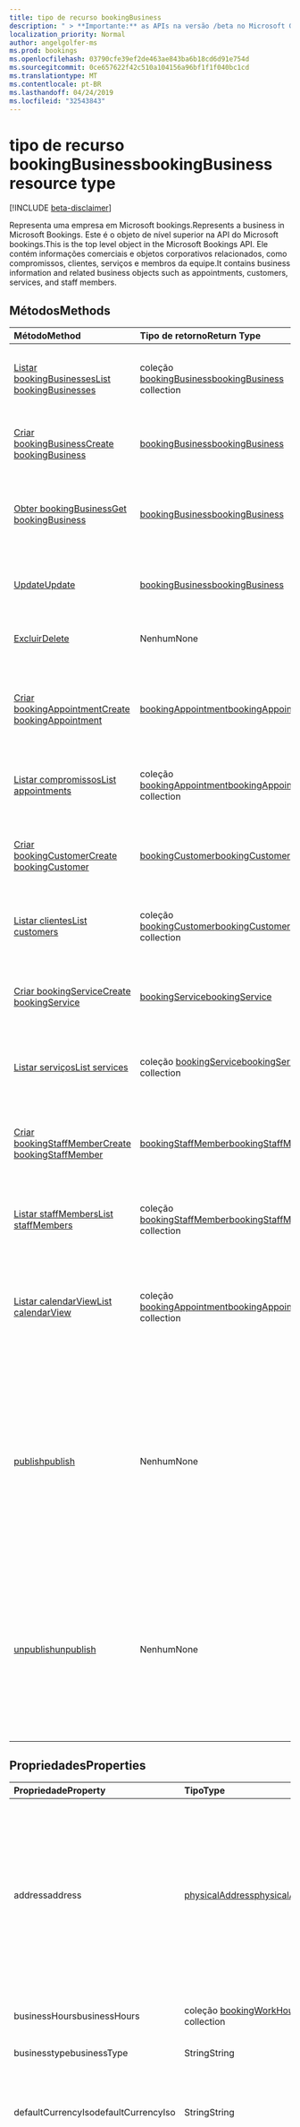 ```yaml
---
title: tipo de recurso bookingBusiness
description: " > **Importante:** as APIs na versão /beta no Microsoft Graph estão em visualização e sujeitas a alterações. Não há suporte para o uso dessas APIs em aplicativos de produção."
localization_priority: Normal
author: angelgolfer-ms
ms.prod: bookings
ms.openlocfilehash: 03790cfe39ef2de463ae843ba6b18cd6d91e754d
ms.sourcegitcommit: 0ce657622f42c510a104156a96bf1f1f040bc1cd
ms.translationtype: MT
ms.contentlocale: pt-BR
ms.lasthandoff: 04/24/2019
ms.locfileid: "32543843"
---
```

# <a name="bookingbusiness-resource-type"></a><span data-ttu-id="29759-104">tipo de recurso bookingBusiness</span><span class="sxs-lookup"><span data-stu-id="29759-104">bookingBusiness resource type</span></span>

 [!INCLUDE [beta-disclaimer](../../includes/beta-disclaimer.md)]
 
<span data-ttu-id="29759-105">Representa uma empresa em Microsoft bookings.</span><span class="sxs-lookup"><span data-stu-id="29759-105">Represents a business in Microsoft Bookings.</span></span> <span data-ttu-id="29759-106">Este é o objeto de nível superior na API do Microsoft bookings.</span><span class="sxs-lookup"><span data-stu-id="29759-106">This is the top level object in the Microsoft Bookings API.</span></span> <span data-ttu-id="29759-107">Ele contém informações comerciais e objetos corporativos relacionados, como compromissos, clientes, serviços e membros da equipe.</span><span class="sxs-lookup"><span data-stu-id="29759-107">It contains business information and related business objects such as appointments, customers, services, and staff members.</span></span>

## <a name="methods"></a><span data-ttu-id="29759-108">Métodos</span><span class="sxs-lookup"><span data-stu-id="29759-108">Methods</span></span>

| <span data-ttu-id="29759-109">Método</span><span class="sxs-lookup"><span data-stu-id="29759-109">Method</span></span>           | <span data-ttu-id="29759-110">Tipo de retorno</span><span class="sxs-lookup"><span data-stu-id="29759-110">Return Type</span></span>    |<span data-ttu-id="29759-111">Descrição</span><span class="sxs-lookup"><span data-stu-id="29759-111">Description</span></span>|
|:---------------|:--------|:----------|
|[<span data-ttu-id="29759-112">Listar bookingBusinesses</span><span class="sxs-lookup"><span data-stu-id="29759-112">List bookingBusinesses</span></span>](../api/bookingbusiness-list.md) | <span data-ttu-id="29759-113">coleção [bookingBusiness](bookingbusiness.md)</span><span class="sxs-lookup"><span data-stu-id="29759-113">[bookingBusiness](bookingbusiness.md) collection</span></span> |<span data-ttu-id="29759-114">Obtenha uma coleção de objetos bookingbusiness no locatário.</span><span class="sxs-lookup"><span data-stu-id="29759-114">Get a collection of bookingbusiness objects in the tenant.</span></span> |
|[<span data-ttu-id="29759-115">Criar bookingBusiness</span><span class="sxs-lookup"><span data-stu-id="29759-115">Create bookingBusiness</span></span>](../api/bookingbusiness-post-bookingbusinesses.md) | [<span data-ttu-id="29759-116">bookingBusiness</span><span class="sxs-lookup"><span data-stu-id="29759-116">bookingBusiness</span></span>](bookingbusiness.md) | <span data-ttu-id="29759-117">Crie uma nova empresa de livros da Microsoft.</span><span class="sxs-lookup"><span data-stu-id="29759-117">Create a new Microsoft Bookings business.</span></span> |
|[<span data-ttu-id="29759-118">Obter bookingBusiness</span><span class="sxs-lookup"><span data-stu-id="29759-118">Get bookingBusiness</span></span>](../api/bookingbusiness-get.md) | [<span data-ttu-id="29759-119">bookingBusiness</span><span class="sxs-lookup"><span data-stu-id="29759-119">bookingBusiness</span></span>](bookingbusiness.md) |<span data-ttu-id="29759-120">Leia as propriedades e os relacionamentos do objeto bookingBusiness.</span><span class="sxs-lookup"><span data-stu-id="29759-120">Read properties and relationships of bookingBusiness object.</span></span>|
|[<span data-ttu-id="29759-121">Update</span><span class="sxs-lookup"><span data-stu-id="29759-121">Update</span></span>](../api/bookingbusiness-update.md) | [<span data-ttu-id="29759-122">bookingBusiness</span><span class="sxs-lookup"><span data-stu-id="29759-122">bookingBusiness</span></span>](bookingbusiness.md) |<span data-ttu-id="29759-123">Atualize as propriedades em um objeto **bookingBusiness** .</span><span class="sxs-lookup"><span data-stu-id="29759-123">Update properties in a **bookingBusiness** object.</span></span> |
|[<span data-ttu-id="29759-124">Excluir</span><span class="sxs-lookup"><span data-stu-id="29759-124">Delete</span></span>](../api/bookingbusiness-delete.md) | <span data-ttu-id="29759-125">Nenhum</span><span class="sxs-lookup"><span data-stu-id="29759-125">None</span></span> |<span data-ttu-id="29759-126">Excluir um objeto **bookingBusiness** .</span><span class="sxs-lookup"><span data-stu-id="29759-126">Delete a **bookingBusiness** object.</span></span> |
|[<span data-ttu-id="29759-127">Criar bookingAppointment</span><span class="sxs-lookup"><span data-stu-id="29759-127">Create bookingAppointment</span></span>](../api/bookingbusiness-post-appointments.md) |[<span data-ttu-id="29759-128">bookingAppointment</span><span class="sxs-lookup"><span data-stu-id="29759-128">bookingAppointment</span></span>](bookingappointment.md)| <span data-ttu-id="29759-129">Crie um novo bookingAppointment postando na coleção de compromissos.</span><span class="sxs-lookup"><span data-stu-id="29759-129">Create a new bookingAppointment by posting to the appointments collection.</span></span>|
|[<span data-ttu-id="29759-130">Listar compromissos</span><span class="sxs-lookup"><span data-stu-id="29759-130">List appointments</span></span>](../api/bookingbusiness-list-appointments.md) |<span data-ttu-id="29759-131">coleção [bookingAppointment](bookingappointment.md)</span><span class="sxs-lookup"><span data-stu-id="29759-131">[bookingAppointment](bookingappointment.md) collection</span></span>| <span data-ttu-id="29759-132">Obtenha uma coleção de objetos bookingAppointment.</span><span class="sxs-lookup"><span data-stu-id="29759-132">Get a bookingAppointment object collection.</span></span>|
|[<span data-ttu-id="29759-133">Criar bookingCustomer</span><span class="sxs-lookup"><span data-stu-id="29759-133">Create bookingCustomer</span></span>](../api/bookingbusiness-post-customers.md) |[<span data-ttu-id="29759-134">bookingCustomer</span><span class="sxs-lookup"><span data-stu-id="29759-134">bookingCustomer</span></span>](bookingcustomer.md)| <span data-ttu-id="29759-135">Crie um novo bookingCustomer postando na coleção Customers.</span><span class="sxs-lookup"><span data-stu-id="29759-135">Create a new bookingCustomer by posting to the customers collection.</span></span>|
|[<span data-ttu-id="29759-136">Listar clientes</span><span class="sxs-lookup"><span data-stu-id="29759-136">List customers</span></span>](../api/bookingbusiness-list-customers.md) |<span data-ttu-id="29759-137">coleção [bookingCustomer](bookingcustomer.md)</span><span class="sxs-lookup"><span data-stu-id="29759-137">[bookingCustomer](bookingcustomer.md) collection</span></span>| <span data-ttu-id="29759-138">Obtenha uma coleção de objetos bookingCustomer.</span><span class="sxs-lookup"><span data-stu-id="29759-138">Get a bookingCustomer object collection.</span></span>|
|[<span data-ttu-id="29759-139">Criar bookingService</span><span class="sxs-lookup"><span data-stu-id="29759-139">Create bookingService</span></span>](../api/bookingbusiness-post-services.md) |[<span data-ttu-id="29759-140">bookingService</span><span class="sxs-lookup"><span data-stu-id="29759-140">bookingService</span></span>](bookingservice.md)| <span data-ttu-id="29759-141">Crie um novo bookingService postando na coleção de serviços.</span><span class="sxs-lookup"><span data-stu-id="29759-141">Create a new bookingService by posting to the services collection.</span></span>|
|[<span data-ttu-id="29759-142">Listar serviços</span><span class="sxs-lookup"><span data-stu-id="29759-142">List services</span></span>](../api/bookingbusiness-list-services.md) |<span data-ttu-id="29759-143">coleção [bookingService](bookingservice.md)</span><span class="sxs-lookup"><span data-stu-id="29759-143">[bookingService](bookingservice.md) collection</span></span>| <span data-ttu-id="29759-144">Obtenha uma coleção de objetos bookingService.</span><span class="sxs-lookup"><span data-stu-id="29759-144">Get a bookingService object collection.</span></span>|
|[<span data-ttu-id="29759-145">Criar bookingStaffMember</span><span class="sxs-lookup"><span data-stu-id="29759-145">Create bookingStaffMember</span></span>](../api/bookingbusiness-post-staffmembers.md) |[<span data-ttu-id="29759-146">bookingStaffMember</span><span class="sxs-lookup"><span data-stu-id="29759-146">bookingStaffMember</span></span>](bookingstaffmember.md)| <span data-ttu-id="29759-147">Crie um novo bookingStaffMember postando na coleção staffMembers.</span><span class="sxs-lookup"><span data-stu-id="29759-147">Create a new bookingStaffMember by posting to the staffMembers collection.</span></span>|
|[<span data-ttu-id="29759-148">Listar staffMembers</span><span class="sxs-lookup"><span data-stu-id="29759-148">List staffMembers</span></span>](../api/bookingbusiness-list-staffmembers.md) |<span data-ttu-id="29759-149">coleção [bookingStaffMember](bookingstaffmember.md)</span><span class="sxs-lookup"><span data-stu-id="29759-149">[bookingStaffMember](bookingstaffmember.md) collection</span></span>| <span data-ttu-id="29759-150">Obtenha uma coleção de objetos bookingStaffMember.</span><span class="sxs-lookup"><span data-stu-id="29759-150">Get a bookingStaffMember object collection.</span></span>|
|[<span data-ttu-id="29759-151">Listar calendarView</span><span class="sxs-lookup"><span data-stu-id="29759-151">List calendarView</span></span>](../api/bookingbusiness-list-calendarview.md)|<span data-ttu-id="29759-152">coleção [bookingAppointment](bookingappointment.md)</span><span class="sxs-lookup"><span data-stu-id="29759-152">[bookingAppointment](bookingappointment.md) collection</span></span>|<span data-ttu-id="29759-153">Obtenha a coleção de objetos **bookingAppointment** que ocorre no intervalo de datas especificado.</span><span class="sxs-lookup"><span data-stu-id="29759-153">Get the collection of **bookingAppointment** objects that occurs in the specified date range.</span></span>|
|[<span data-ttu-id="29759-154">publish</span><span class="sxs-lookup"><span data-stu-id="29759-154">publish</span></span>](../api/bookingbusiness-publish.md)|<span data-ttu-id="29759-155">Nenhum</span><span class="sxs-lookup"><span data-stu-id="29759-155">None</span></span>|<span data-ttu-id="29759-156">Tornar a página de agendamento dessa empresa disponível para clientes externos.</span><span class="sxs-lookup"><span data-stu-id="29759-156">Make the scheduling page of this business available to external customers.</span></span> <span data-ttu-id="29759-157">Defina a \*\*\*\* Propriedade IsPublished como true e a propriedade **PUBLICURL** para a URL da página de agendamento.</span><span class="sxs-lookup"><span data-stu-id="29759-157">Set the **isPublished** property to true, and **publicUrl** property to the URL of the scheduling page.</span></span>|
|[<span data-ttu-id="29759-158">unpublish</span><span class="sxs-lookup"><span data-stu-id="29759-158">unpublish</span></span>](../api/bookingbusiness-unpublish.md)|<span data-ttu-id="29759-159">Nenhum</span><span class="sxs-lookup"><span data-stu-id="29759-159">None</span></span>| <span data-ttu-id="29759-160">Tornar a página de agendamento dessa empresa não disponível para clientes externos.</span><span class="sxs-lookup"><span data-stu-id="29759-160">Make the scheduling page of this business not available to external customers.</span></span> <span data-ttu-id="29759-161">Defina a \*\*\*\* Propriedade IsPublished como false e a propriedade **publicUrl** como NULL.</span><span class="sxs-lookup"><span data-stu-id="29759-161">Set the **isPublished** property to false, and **publicUrl** property to null.</span></span>|

## <a name="properties"></a><span data-ttu-id="29759-162">Propriedades</span><span class="sxs-lookup"><span data-stu-id="29759-162">Properties</span></span>
| <span data-ttu-id="29759-163">Propriedade</span><span class="sxs-lookup"><span data-stu-id="29759-163">Property</span></span>     | <span data-ttu-id="29759-164">Tipo</span><span class="sxs-lookup"><span data-stu-id="29759-164">Type</span></span>   |<span data-ttu-id="29759-165">Descrição</span><span class="sxs-lookup"><span data-stu-id="29759-165">Description</span></span>|
|:---------------|:--------|:----------|
|<span data-ttu-id="29759-166">address</span><span class="sxs-lookup"><span data-stu-id="29759-166">address</span></span>|[<span data-ttu-id="29759-167">physicalAddress</span><span class="sxs-lookup"><span data-stu-id="29759-167">physicalAddress</span></span>](physicaladdress.md)|<span data-ttu-id="29759-168">O endereço da empresa.</span><span class="sxs-lookup"><span data-stu-id="29759-168">The street address of the business.</span></span> <span data-ttu-id="29759-169">A propriedade **Address** , junto com **Phone** e **webSiteUrl**, aparecem no rodapé de uma página de agendamento de negócios.</span><span class="sxs-lookup"><span data-stu-id="29759-169">The **address** property, together with **phone** and **webSiteUrl**, appear in the footer of a business scheduling page.</span></span>|
|<span data-ttu-id="29759-170">businessHours</span><span class="sxs-lookup"><span data-stu-id="29759-170">businessHours</span></span>|<span data-ttu-id="29759-171">coleção [bookingWorkHours](bookingworkhours.md)</span><span class="sxs-lookup"><span data-stu-id="29759-171">[bookingWorkHours](bookingworkhours.md) collection</span></span>|<span data-ttu-id="29759-172">As horas de operação da empresa.</span><span class="sxs-lookup"><span data-stu-id="29759-172">The hours of operation for the business.</span></span>|
|<span data-ttu-id="29759-173">businesstype</span><span class="sxs-lookup"><span data-stu-id="29759-173">businessType</span></span>|<span data-ttu-id="29759-174">String</span><span class="sxs-lookup"><span data-stu-id="29759-174">String</span></span>|<span data-ttu-id="29759-175">O tipo de negócio.</span><span class="sxs-lookup"><span data-stu-id="29759-175">The type of business.</span></span>|
|<span data-ttu-id="29759-176">defaultCurrencyIso</span><span class="sxs-lookup"><span data-stu-id="29759-176">defaultCurrencyIso</span></span>|<span data-ttu-id="29759-177">String</span><span class="sxs-lookup"><span data-stu-id="29759-177">String</span></span>|<span data-ttu-id="29759-178">O código da moeda na qual a empresa opera em reservas da Microsoft.</span><span class="sxs-lookup"><span data-stu-id="29759-178">The code for the currency that the business operates in on Microsoft Bookings.</span></span>|
|<span data-ttu-id="29759-179">displayName</span><span class="sxs-lookup"><span data-stu-id="29759-179">displayName</span></span>|<span data-ttu-id="29759-180">String</span><span class="sxs-lookup"><span data-stu-id="29759-180">String</span></span>|<span data-ttu-id="29759-181">O nome da empresa, que é a interface com os clientes.</span><span class="sxs-lookup"><span data-stu-id="29759-181">The name of the business, which interfaces with customers.</span></span> <span data-ttu-id="29759-182">Esse nome aparece na parte superior da página agendamento de negócios.</span><span class="sxs-lookup"><span data-stu-id="29759-182">This name appears at the top of the business scheduling page.</span></span>|
|<span data-ttu-id="29759-183">email</span><span class="sxs-lookup"><span data-stu-id="29759-183">email</span></span>|<span data-ttu-id="29759-184">String</span><span class="sxs-lookup"><span data-stu-id="29759-184">String</span></span>|<span data-ttu-id="29759-185">O endereço de email da empresa.</span><span class="sxs-lookup"><span data-stu-id="29759-185">The email address for the business.</span></span>|
|<span data-ttu-id="29759-186">id</span><span class="sxs-lookup"><span data-stu-id="29759-186">id</span></span>|<span data-ttu-id="29759-187">String</span><span class="sxs-lookup"><span data-stu-id="29759-187">String</span></span>|<span data-ttu-id="29759-188">Um identificador de programação exclusivo para a empresa.</span><span class="sxs-lookup"><span data-stu-id="29759-188">A unique programmatic identifier for the business.</span></span> <span data-ttu-id="29759-189">Somente leitura.</span><span class="sxs-lookup"><span data-stu-id="29759-189">Read-only.</span></span>|
|<span data-ttu-id="29759-190">isPublished</span><span class="sxs-lookup"><span data-stu-id="29759-190">isPublished</span></span>|<span data-ttu-id="29759-191">Booliano</span><span class="sxs-lookup"><span data-stu-id="29759-191">Boolean</span></span>|<span data-ttu-id="29759-192">A página de agendamento foi disponibilizada para clientes externos.</span><span class="sxs-lookup"><span data-stu-id="29759-192">The scheduling page has been made available to external customers.</span></span> <span data-ttu-id="29759-193">Use as ações **publicar** e cancelar **publicação** para definir essa propriedade.</span><span class="sxs-lookup"><span data-stu-id="29759-193">Use the **publish** and **unpublish** actions to set this property.</span></span> <span data-ttu-id="29759-194">Somente leitura.</span><span class="sxs-lookup"><span data-stu-id="29759-194">Read-only.</span></span>|
|<span data-ttu-id="29759-195">phone</span><span class="sxs-lookup"><span data-stu-id="29759-195">phone</span></span>|<span data-ttu-id="29759-196">Cadeia de caracteres</span><span class="sxs-lookup"><span data-stu-id="29759-196">String</span></span>|<span data-ttu-id="29759-197">O número de telefone da empresa.</span><span class="sxs-lookup"><span data-stu-id="29759-197">The telephone number for the business.</span></span> <span data-ttu-id="29759-198">A propriedade **Phone** , junto com **endereço** e **webSiteUrl**, aparecem no rodapé de uma página de agendamento de negócios.</span><span class="sxs-lookup"><span data-stu-id="29759-198">The **phone** property, together with **address** and **webSiteUrl**, appear in the footer of a business scheduling page.</span></span>|
|<span data-ttu-id="29759-199">publicUrl</span><span class="sxs-lookup"><span data-stu-id="29759-199">publicUrl</span></span>|<span data-ttu-id="29759-200">String</span><span class="sxs-lookup"><span data-stu-id="29759-200">String</span></span>|<span data-ttu-id="29759-201">A URL da página de agendamento, que é definida depois que você [publica](../api/bookingbusiness-publish.md) ou cancela a [publicação](../api/bookingbusiness-unpublish.md) da página.</span><span class="sxs-lookup"><span data-stu-id="29759-201">The URL for the scheduling page, which is set after you [publish](../api/bookingbusiness-publish.md) or [unpublish](../api/bookingbusiness-unpublish.md) the page.</span></span> <span data-ttu-id="29759-202">Somente leitura.</span><span class="sxs-lookup"><span data-stu-id="29759-202">Read-only.</span></span>|
|<span data-ttu-id="29759-203">schedulingPolicy</span><span class="sxs-lookup"><span data-stu-id="29759-203">schedulingPolicy</span></span>|[<span data-ttu-id="29759-204">bookingSchedulingPolicy</span><span class="sxs-lookup"><span data-stu-id="29759-204">bookingSchedulingPolicy</span></span>](bookingschedulingpolicy.md)|<span data-ttu-id="29759-205">Especifica como as reservas podem ser criadas para essa empresa.</span><span class="sxs-lookup"><span data-stu-id="29759-205">Specifies how bookings can be created for this business.</span></span>|
|<span data-ttu-id="29759-206">webSiteUrl</span><span class="sxs-lookup"><span data-stu-id="29759-206">webSiteUrl</span></span>|<span data-ttu-id="29759-207">String</span><span class="sxs-lookup"><span data-stu-id="29759-207">String</span></span>|<span data-ttu-id="29759-208">A URL do site da empresa.</span><span class="sxs-lookup"><span data-stu-id="29759-208">The URL of the business web site.</span></span> <span data-ttu-id="29759-209">A propriedade **webSiteUrl** , junto com **endereço**, **telefone**, aparece no rodapé de uma página de agendamento de negócios.</span><span class="sxs-lookup"><span data-stu-id="29759-209">The **webSiteUrl** property, together with **address**, **phone**, appear in the footer of a business scheduling page.</span></span>|

## <a name="relationships"></a><span data-ttu-id="29759-210">Relações</span><span class="sxs-lookup"><span data-stu-id="29759-210">Relationships</span></span>
| <span data-ttu-id="29759-211">Relação</span><span class="sxs-lookup"><span data-stu-id="29759-211">Relationship</span></span> | <span data-ttu-id="29759-212">Tipo</span><span class="sxs-lookup"><span data-stu-id="29759-212">Type</span></span>   |<span data-ttu-id="29759-213">Descrição</span><span class="sxs-lookup"><span data-stu-id="29759-213">Description</span></span>|
|:---------------|:--------|:----------|
|<span data-ttu-id="29759-214">appointments</span><span class="sxs-lookup"><span data-stu-id="29759-214">appointments</span></span>|<span data-ttu-id="29759-215">coleção [bookingAppointment](bookingappointment.md)</span><span class="sxs-lookup"><span data-stu-id="29759-215">[bookingAppointment](bookingappointment.md) collection</span></span>| <span data-ttu-id="29759-216">Todos os compromissos dessa empresa.</span><span class="sxs-lookup"><span data-stu-id="29759-216">All the appointments of this business.</span></span> <span data-ttu-id="29759-217">Somente leitura.</span><span class="sxs-lookup"><span data-stu-id="29759-217">Read-only.</span></span> <span data-ttu-id="29759-218">Anulável.</span><span class="sxs-lookup"><span data-stu-id="29759-218">Nullable.</span></span>|
|<span data-ttu-id="29759-219">calendarView</span><span class="sxs-lookup"><span data-stu-id="29759-219">calendarView</span></span>|<span data-ttu-id="29759-220">coleção [bookingAppointment](bookingappointment.md)</span><span class="sxs-lookup"><span data-stu-id="29759-220">[bookingAppointment](bookingappointment.md) collection</span></span>| <span data-ttu-id="29759-221">O conjunto de compromissos dessa empresa em um intervalo de datas especificado.</span><span class="sxs-lookup"><span data-stu-id="29759-221">The set of appointments of this business in a specified date range.</span></span> <span data-ttu-id="29759-222">Somente leitura.</span><span class="sxs-lookup"><span data-stu-id="29759-222">Read-only.</span></span> <span data-ttu-id="29759-223">Anulável.</span><span class="sxs-lookup"><span data-stu-id="29759-223">Nullable.</span></span>|
|<span data-ttu-id="29759-224">Eles</span><span class="sxs-lookup"><span data-stu-id="29759-224">customers</span></span>|<span data-ttu-id="29759-225">coleção [bookingCustomer](bookingcustomer.md)</span><span class="sxs-lookup"><span data-stu-id="29759-225">[bookingCustomer](bookingcustomer.md) collection</span></span>| <span data-ttu-id="29759-226">Todos os clientes desse negócio.</span><span class="sxs-lookup"><span data-stu-id="29759-226">All the customers of this business.</span></span> <span data-ttu-id="29759-227">Somente leitura.</span><span class="sxs-lookup"><span data-stu-id="29759-227">Read-only.</span></span> <span data-ttu-id="29759-228">Anulável.</span><span class="sxs-lookup"><span data-stu-id="29759-228">Nullable.</span></span>|
|<span data-ttu-id="29759-229">serviço</span><span class="sxs-lookup"><span data-stu-id="29759-229">services</span></span>|<span data-ttu-id="29759-230">coleção [bookingService](bookingservice.md)</span><span class="sxs-lookup"><span data-stu-id="29759-230">[bookingService](bookingservice.md) collection</span></span>| <span data-ttu-id="29759-231">Todos os serviços oferecidos por essa empresa.</span><span class="sxs-lookup"><span data-stu-id="29759-231">All the services offered by this business.</span></span> <span data-ttu-id="29759-232">Somente leitura.</span><span class="sxs-lookup"><span data-stu-id="29759-232">Read-only.</span></span> <span data-ttu-id="29759-233">Anulável.</span><span class="sxs-lookup"><span data-stu-id="29759-233">Nullable.</span></span>|
|<span data-ttu-id="29759-234">staffMembers</span><span class="sxs-lookup"><span data-stu-id="29759-234">staffMembers</span></span>|<span data-ttu-id="29759-235">coleção [bookingStaffMember](bookingstaffmember.md)</span><span class="sxs-lookup"><span data-stu-id="29759-235">[bookingStaffMember](bookingstaffmember.md) collection</span></span>| <span data-ttu-id="29759-236">Todos os membros da equipe que fornecem serviços neste negócio.</span><span class="sxs-lookup"><span data-stu-id="29759-236">All the staff members that provide services in this business.</span></span> <span data-ttu-id="29759-237">Somente leitura.</span><span class="sxs-lookup"><span data-stu-id="29759-237">Read-only.</span></span> <span data-ttu-id="29759-238">Anulável.</span><span class="sxs-lookup"><span data-stu-id="29759-238">Nullable.</span></span>|

## <a name="json-representation"></a><span data-ttu-id="29759-239">Representação JSON</span><span class="sxs-lookup"><span data-stu-id="29759-239">JSON representation</span></span>

<span data-ttu-id="29759-240">Veja a seguir uma representação JSON do recurso.</span><span class="sxs-lookup"><span data-stu-id="29759-240">The following is a JSON representation of the resource.</span></span>

<!-- {
  "blockType": "resource",
  "optionalProperties": [

  ],
  "@odata.type": "microsoft.graph.bookingBusiness"
}-->

```json
{
  "address": {"@odata.type": "microsoft.graph.physicalAddress"},
  "businessHours": [{"@odata.type": "microsoft.graph.bookingWorkHours"}],
  "businessType": "String",
  "defaultCurrencyIso": "String",
  "displayName": "String",
  "email": "String",
  "id": "String (identifier)",
  "isPublished": true,
  "phone": "String",
  "publicUrl": "String",
  "schedulingPolicy": {"@odata.type": "microsoft.graph.bookingSchedulingPolicy"},
  "webSiteUrl": "String"
}

```

## <a name="see-also"></a><span data-ttu-id="29759-241">Confira também</span><span class="sxs-lookup"><span data-stu-id="29759-241">See also</span></span>


<!-- uuid: 8fcb5dbc-d5aa-4681-8e31-b001d5168d79
2015-10-25 14:57:30 UTC -->
<!--
{
  "type": "#page.annotation",
  "description": "bookingBusiness resource",
  "keywords": "",
  "section": "documentation",
  "tocPath": "",
  "suppressions": [
    "Error: /api-reference/beta/resources/bookingbusiness.md:\r\n      Exception processing links.\r\n    System.ArgumentException: Link Definition was null. Link text: !INCLUDE [beta-disclaimer](../../includes/beta-disclaimer.md)\r\n      at ApiDoctor.Validation.DocFile.get_LinkDestinations()\r\n      at ApiDoctor.Validation.DocSet.ValidateLinks(Boolean includeWarnings, String[] relativePathForFiles, IssueLogger issues, Boolean requireFilenameCaseMatch, Boolean printOrphanedFiles)"
  ]
}
-->
